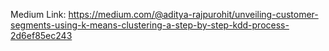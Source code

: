 Medium Link: https://medium.com/@aditya-rajpurohit/unveiling-customer-segments-using-k-means-clustering-a-step-by-step-kdd-process-2d6ef85ec243